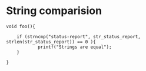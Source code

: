 <!-- TITLE: Strncmp -->
<!-- SUBTITLE: A quick summary of Strncmp -->

# String comparision




```c_cpp
void foo(){

    if (strncmp("status-report", str_status_report, strlen(str_status_report)) == 0 ){
		    printf("Strings are equal");
    }

}

```



